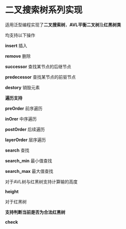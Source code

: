 
# 二叉搜索树系列实现

适用泛型编程实现了**二叉搜索树**，**AVL平衡二叉树**及**红黑树类**

均支持以下操作

**insert** 插入

**remove** 删除

**successor** 查找某节点的后继节点

**predecessor** 查找某节点的前驱节点

**destory** 销毁元素

**遍历支持**

**preOrder** 前序遍历

**inOrer** 中序遍历

**postOrder** 后续遍历

**layerOrder** 层序遍历

**search** 查找

**search_min** 最小值查找

**search_max** 最大值查找

对于AVL树与红黑树支持计算输的高度

**height**

对于红黑树

**支持判断当前是否为合法红黑树**

**check**


